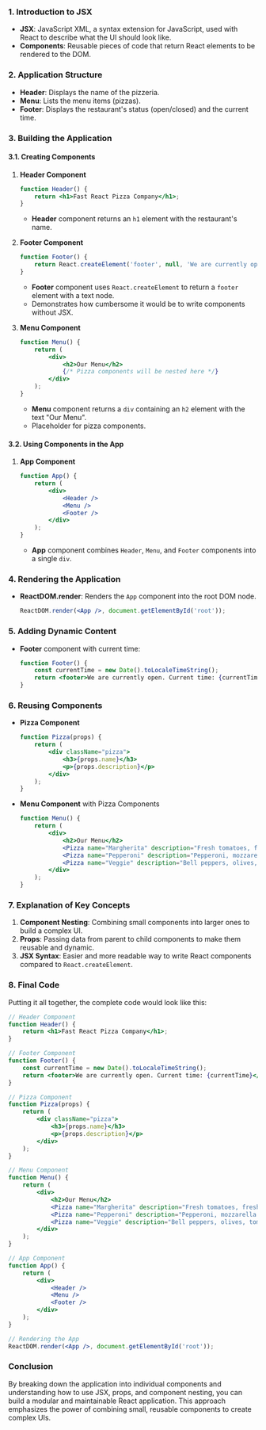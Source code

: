 ### 1. Introduction to JSX
- **JSX**: JavaScript XML, a syntax extension for JavaScript, used with React to describe what the UI should look like.
- **Components**: Reusable pieces of code that return React elements to be rendered to the DOM.

### 2. Application Structure
- **Header**: Displays the name of the pizzeria.
- **Menu**: Lists the menu items (pizzas).
- **Footer**: Displays the restaurant's status (open/closed) and the current time.

### 3. Building the Application

#### 3.1. Creating Components
1. **Header Component**
   ```jsx
   function Header() {
       return <h1>Fast React Pizza Company</h1>;
   }
   ```
   - **Header** component returns an `h1` element with the restaurant's name.

2. **Footer Component**
   ```jsx
   function Footer() {
       return React.createElement('footer', null, 'We are currently open');
   }
   ```
   - **Footer** component uses `React.createElement` to return a `footer` element with a text node.
   - Demonstrates how cumbersome it would be to write components without JSX.

3. **Menu Component**
   ```jsx
   function Menu() {
       return (
           <div>
               <h2>Our Menu</h2>
               {/* Pizza components will be nested here */}
           </div>
       );
   }
   ```
   - **Menu** component returns a `div` containing an `h2` element with the text "Our Menu".
   - Placeholder for pizza components.

#### 3.2. Using Components in the App
1. **App Component**
   ```jsx
   function App() {
       return (
           <div>
               <Header />
               <Menu />
               <Footer />
           </div>
       );
   }
   ```
   - **App** component combines `Header`, `Menu`, and `Footer` components into a single `div`.

### 4. Rendering the Application
- **ReactDOM.render**: Renders the `App` component into the root DOM node.
  ```jsx
  ReactDOM.render(<App />, document.getElementById('root'));
  ```

### 5. Adding Dynamic Content
- **Footer** component with current time:
  ```jsx
  function Footer() {
      const currentTime = new Date().toLocaleTimeString();
      return <footer>We are currently open. Current time: {currentTime}</footer>;
  }
  ```

### 6. Reusing Components
- **Pizza Component**
  ```jsx
  function Pizza(props) {
      return (
          <div className="pizza">
              <h3>{props.name}</h3>
              <p>{props.description}</p>
          </div>
      );
  }
  ```

- **Menu Component** with Pizza Components
  ```jsx
  function Menu() {
      return (
          <div>
              <h2>Our Menu</h2>
              <Pizza name="Margherita" description="Fresh tomatoes, fresh mozzarella, fresh basil" />
              <Pizza name="Pepperoni" description="Pepperoni, mozzarella cheese, tomato sauce" />
              <Pizza name="Veggie" description="Bell peppers, olives, tomatoes, mozzarella" />
          </div>
      );
  }
  ```

### 7. Explanation of Key Concepts
1. **Component Nesting**: Combining small components into larger ones to build a complex UI.
2. **Props**: Passing data from parent to child components to make them reusable and dynamic.
3. **JSX Syntax**: Easier and more readable way to write React components compared to `React.createElement`.

### 8. Final Code
Putting it all together, the complete code would look like this:

```jsx
// Header Component
function Header() {
    return <h1>Fast React Pizza Company</h1>;
}

// Footer Component
function Footer() {
    const currentTime = new Date().toLocaleTimeString();
    return <footer>We are currently open. Current time: {currentTime}</footer>;
}

// Pizza Component
function Pizza(props) {
    return (
        <div className="pizza">
            <h3>{props.name}</h3>
            <p>{props.description}</p>
        </div>
    );
}

// Menu Component
function Menu() {
    return (
        <div>
            <h2>Our Menu</h2>
            <Pizza name="Margherita" description="Fresh tomatoes, fresh mozzarella, fresh basil" />
            <Pizza name="Pepperoni" description="Pepperoni, mozzarella cheese, tomato sauce" />
            <Pizza name="Veggie" description="Bell peppers, olives, tomatoes, mozzarella" />
        </div>
    );
}

// App Component
function App() {
    return (
        <div>
            <Header />
            <Menu />
            <Footer />
        </div>
    );
}

// Rendering the App
ReactDOM.render(<App />, document.getElementById('root'));
```

### Conclusion
By breaking down the application into individual components and understanding how to use JSX, props, and component nesting, you can build a modular and maintainable React application. This approach emphasizes the power of combining small, reusable components to create complex UIs.